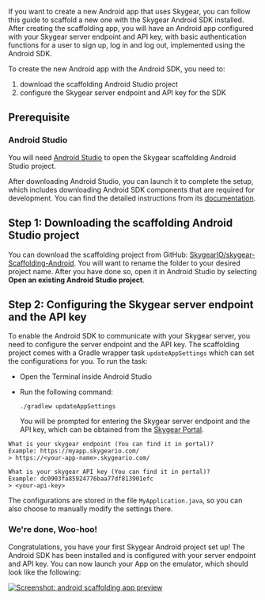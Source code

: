 If you want to create a new Android app that uses Skygear, you can follow this
guide to scaffold a new one with the Skygear Android SDK installed. After
creating the scaffolding app, you will have an Android app configured with your
Skygear server endpoint and API key, with basic authentication functions for a
user to sign up, log in and log out, implemented using the Android SDK.

To create the new Android app with the Android SDK, you need to:

1. download the scaffolding Android Studio project
2. configure the Skygear server endpoint and API key for the SDK

## Prerequisite

### Android Studio

You will need
[Android Studio](https://developer.android.com/studio/index.html)
to open the Skygear scaffolding Android Studio project.

After downloading Android Studio, you can launch it to complete the setup,
which includes downloading Android SDK components that are required for
development. You can find the detailed instructions from its
[documentation](https://developer.android.com/studio/install.html).

## Step 1: Downloading the scaffolding Android Studio project

You can download the scaffolding project from GitHub:
[SkygearIO/skygear-Scaffolding-Android](https://github.com/SkygearIO/skygear-Scaffolding-Android).
You will want to rename the folder to your desired project name.
After you have done so, open it in Android Studio by selecting
**Open an existing Android Studio project**.

## Step 2: Configuring the Skygear server endpoint and the API key

To enable the Android SDK to communicate with your Skygear server, you need to
configure the server endpoint and the API key.
The scaffolding project comes with a Gradle wrapper task `updateAppSettings`
which can set the configurations for you. To run the task:

- Open the Terminal inside Android Studio
- Run the following command:
  ```
  ./gradlew updateAppSettings
  ```

  You will be prompted for entering the Skygear server endpoint and the API key,
  which can be obtained from the
  [Skygear Portal](https://portal.skygear.io/app/info).
<pre><code class="language-bash">What is your skygear endpoint (You can find it in portal)?
Example: https://myapp.skygeario.com/
&gt; <span class="token keyword">https://&lt;your-app-name&gt;.skygeario.com/</span><br/>
What is your skygear API key (You can find it in portal)?
Example: dc0903fa85924776baa77df813901efc
&gt; <span class="token keyword">&lt;your-api-key&gt;</span></code></pre>

The configurations are stored in the file `MyApplication.java`, so
you can also choose to manually modify the settings there.

### We're done, Woo-hoo!

Congratulations, you have your first Skygear Android project set up! The
Android SDK has been installed and is configured with your server endpoint and
API key. You can now launch your App on the emulator, which should look like the
following:

[![Screenshot: android scaffolding app preview](https://docs.skygear.io/assets/android/android-app-preview.png)](https://docs.skygear.io/assets/android/android-app-preview.png)
